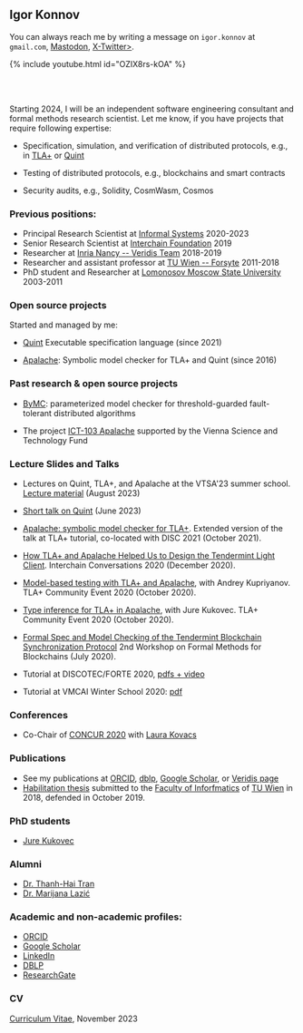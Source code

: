 ## Igor Konnov

You can always reach me by writing a message on `igor.konnov` at `gmail.com`,
<a rel="me" href="https://fosstodon.org/@konnov">Mastodon</a>,
<a rel="also-me" href="https://x.com/k0nn0v">X-Twitter></a>.

<!-- [![My talk on Quint at Gateway to Cosmos](https://img.youtube.com/vi/OZIX8rs-kOA/maxresdefault.jpg)](https://www.youtube.com/watch?v=OZIX8rs-kOA) -->

{% include youtube.html id="OZIX8rs-kOA" %}

<br>
<br>

Starting 2024, I will be an independent software engineering consultant and formal
methods research scientist. Let me know, if you have projects that require following
expertise:

 - Specification, simulation, and verification of distributed protocols, e.g.,
   in [TLA+][] or [Quint][]

 - Testing of distributed protocols, e.g., blockchains and smart contracts

 - Security audits, e.g., Solidity, CosmWasm, Cosmos

### Previous positions:

 * Principal Research Scientist at [Informal Systems][] 2020-2023
 * Senior Research Scientist at [Interchain Foundation][] 2019
 * Researcher at [Inria Nancy -- Veridis Team][] 2018-2019
 * Researcher and assistant professor at [TU Wien -- Forsyte][] 2011-2018
 * PhD student and Researcher at [Lomonosov Moscow State University][] 2003-2011

### Open source projects

 Started and managed by me:

 * [Quint][] Executable specification language (since 2021)

 * [Apalache][]:
   Symbolic model checker for TLA+ and Quint (since 2016)

### Past research & open source projects

 * [ByMC][]: parameterized model checker for threshold-guarded
   fault-tolerant distributed algorithms

 * The project [ICT-103 Apalache][]
   supported by the Vienna Science and Technology Fund

### Lecture Slides and Talks

- Lectures on Quint, TLA+, and Apalache at the VTSA'23 summer school.
  [Lecture material](https://konnov.github.io/vtsa23/) (August 2023)

- [Short talk on Quint](https://www.youtube.com/watch?v=OZIX8rs-kOA&t=806s) (June 2023)

- [Apalache: symbolic model checker for TLA+](https://www.youtube.com/watch?v=Ml7d_3vlH88).
  Extended version of the talk at TLA+ tutorial, co-located with DISC 2021
  (October 2021).

- [How TLA+ and Apalache Helped Us to Design the Tendermint Light Client](https://www.crowdcast.io/e/interchain-conversations-II/38).
    Interchain Conversations 2020 (December 2020).

- [Model-based testing with TLA+ and Apalache](https://youtu.be/aveoIMphzW8), with Andrey Kupriyanov.
  TLA+ Community Event 2020 (October 2020).

- [Type inference for TLA+ in Apalache](https://youtu.be/hnp25hmCMN8), with Jure Kukovec.
  TLA+ Community Event 2020 (October 2020).

- [Formal Spec and Model Checking of the Tendermint Blockchain Synchronization Protocol](https://youtu.be/h2Ovc1KWlXM)
  2nd Workshop on Formal Methods for Blockchains (July 2020).

 * Tutorial at DISCOTEC/FORTE 2020,
    [pdfs + video](https://www.discotec.org/2020/tutorials#parameterized-verification-with-byzantine-model-checker)

 * Tutorial at VMCAI Winter School 2020: [pdf](./vmcai20/konnov-vmcai20-school.pdf)

### Conferences

 * Co-Chair of [CONCUR 2020](https://concur2020.forsyte.at/) with
 [Laura Kovacs](https://informatics.tuwien.ac.at/people/laura-kovacs)

### Publications

 * See my publications at [ORCID](https://orcid.org/0000-0001-6629-3377),
    [dblp](https://dblp.org/pers/hd/k/Konnov_0001:Igor),
    [Google Scholar](https://scholar.google.at/citations?user=K6OSiNYAAAAJ&hl=en),
    or [Veridis page](https://team.inria.fr/veridis/konnov/papers/) 
 * [Habilitation thesis](./doc/konnov-habil19.pdf) submitted to
    the [Faculty of Inforfmatics](https://informatics.tuwien.ac.at/)
    of [TU Wien](https://tuwien.at) in 2018,
    defended in October 2019.

### PhD students

 * [Jure Kukovec](https://forsyte.at/people/kukovec/)

### Alumni

 * [Dr. Thanh-Hai Tran](https://forsyte.at/people/tran/)
 * [Dr. Marijana Lazić](https://www7.in.tum.de/~lazic/)
 
### Academic and non-academic profiles:

 * [ORCID](https://orcid.org/0000-0001-6629-3377)
 * [Google Scholar](https://scholar.google.at/citations?user=K6OSiNYAAAAJ&hl=en)
 * [LinkedIn](https://www.linkedin.com/in/igor-konnov-7683241/)
 * [DBLP](https://dblp.org/pers/hd/k/Konnov_0001:Igor)
 * [ResearchGate](https://www.researchgate.net/profile/Igor_Konnov2)

### CV

[Curriculum Vitae](/doc/konnov-cv.pdf), November 2023

[TLA+]: https://lamport.azurewebsites.net/tla/tla.html
[Quint]: https://github.com/informalsystems/quint
[Informal Systems]: https://informal.systems
[Inria Nancy -- Veridis Team]: https://team.inria.fr/veridis/konnov/
[Interchain Foundation]: https://interchain.io/
[TU Wien -- Forsyte]: https://forsyte.at/people/konnov/
[Lomonosov Moscow State University]: https://www.msu.ru/en/index.html
[Apalache]: https://github.com/informalsystems/apalache
[ByMC]: https://github.com/konnov/bymc
[ICT-103 Apalache]: https://www.wwtf.at/funding/programmes/ict/ICT15-103/index.php?lang=EN
